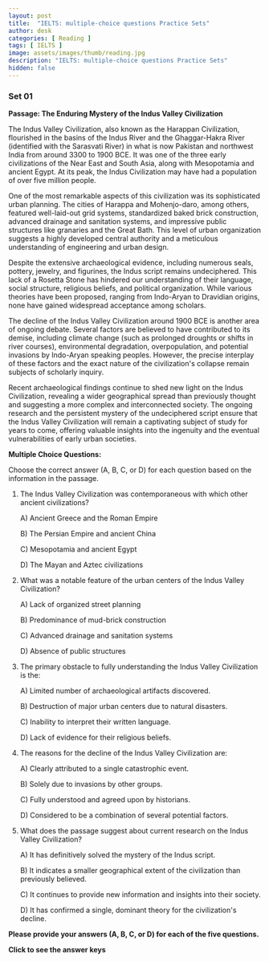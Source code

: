 ```yaml
---
layout: post
title:  "IELTS: multiple-choice questions Practice Sets"
author: desk
categories: [ Reading ]
tags: [ IELTS ]
image: assets/images/thumb/reading.jpg
description: "IELTS: multiple-choice questions Practice Sets"
hidden: false
---
```


### Set 01

**Passage: The Enduring Mystery of the Indus Valley Civilization**

The Indus Valley Civilization, also known as the Harappan Civilization, flourished in the basins of the Indus River and the Ghaggar-Hakra River (identified with the Sarasvati River) in what is now Pakistan and northwest India from around 3300 to 1900 BCE. It was one of the three early civilizations of the Near East and South Asia, along with Mesopotamia and ancient Egypt. At its peak, the Indus Civilization may have had a population of over five million people.

One of the most remarkable aspects of this civilization was its sophisticated urban planning. The cities of Harappa and Mohenjo-daro, among others, featured well-laid-out grid systems, standardized baked brick construction, advanced drainage and sanitation systems, and impressive public structures like granaries and the Great Bath. This level of urban organization suggests a highly developed central authority and a meticulous understanding of engineering and urban design.

Despite the extensive archaeological evidence, including numerous seals, pottery, jewelry, and figurines, the Indus script remains undeciphered. This lack of a Rosetta Stone has hindered our understanding of their language, social structure, religious beliefs, and political organization. While various theories have been proposed, ranging from Indo-Aryan to Dravidian origins, none have gained widespread acceptance among scholars.

The decline of the Indus Valley Civilization around 1900 BCE is another area of ongoing debate. Several factors are believed to have contributed to its demise, including climate change (such as prolonged droughts or shifts in river courses), environmental degradation, overpopulation, and potential invasions by Indo-Aryan speaking peoples. However, the precise interplay of these factors and the exact nature of the civilization's collapse remain subjects of scholarly inquiry.

Recent archaeological findings continue to shed new light on the Indus Civilization, revealing a wider geographical spread than previously thought and suggesting a more complex and interconnected society. The ongoing research and the persistent mystery of the undeciphered script ensure that the Indus Valley Civilization will remain a captivating subject of study for years to come, offering valuable insights into the ingenuity and the eventual vulnerabilities of early urban societies.

**Multiple Choice Questions:**

Choose the correct answer (A, B, C, or D) for each question based on the information in the passage.

1.  The Indus Valley Civilization was contemporaneous with which other ancient civilizations?

    A) Ancient Greece and the Roman Empire

    B) The Persian Empire and ancient China

    C) Mesopotamia and ancient Egypt

    D) The Mayan and Aztec civilizations

2.  What was a notable feature of the urban centers of the Indus Valley Civilization?

    A) Lack of organized street planning

    B) Predominance of mud-brick construction

    C) Advanced drainage and sanitation systems

    D) Absence of public structures

3.  The primary obstacle to fully understanding the Indus Valley Civilization is the:

    A) Limited number of archaeological artifacts discovered.

    B) Destruction of major urban centers due to natural disasters.

    C) Inability to interpret their written language.

    D) Lack of evidence for their religious beliefs.

4.  The reasons for the decline of the Indus Valley Civilization are:

    A) Clearly attributed to a single catastrophic event.

    B) Solely due to invasions by other groups.

    C) Fully understood and agreed upon by historians.

    D) Considered to be a combination of several potential factors.

5.  What does the passage suggest about current research on the Indus Valley Civilization?

    A) It has definitively solved the mystery of the Indus script.

    B) It indicates a smaller geographical extent of the civilization than previously believed.

    C) It continues to provide new information and insights into their society.

    D) It has confirmed a single, dominant theory for the civilization's decline.

**Please provide your answers (A, B, C, or D) for each of the five questions.**

<div onclick="klikaj('mcq1')"><span><b>Click to see the answer keys</b></span></div>
<div id="mcq1" style="visibility: hidden">
<b>1C 2C 3C 4D 5C</b>
</div>
<script>
function klikaj(i) {
    document.getElementById(i).style.visibility='visible';
}
</script>
